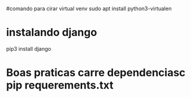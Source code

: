 #comando para cirar virtual venv
sudo apt install python3-virtualen

# instalando django
pip3 install django

# Boas praticas carre dependenciasc pip requerements.txt